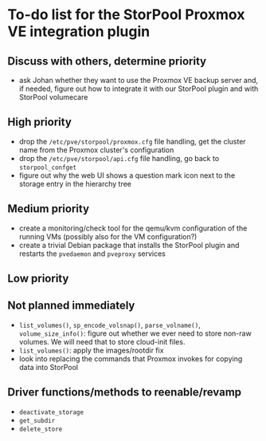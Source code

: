 <!--
SPDX-FileCopyrightText: StorPool <support@storpool.com>
SPDX-License-Identifier: BSD-2-Clause
-->

# To-do list for the StorPool Proxmox VE integration plugin

## Discuss with others, determine priority

- ask Johan whether they want to use the Proxmox VE backup server and, if needed, figure out
  how to integrate it with our StorPool plugin and with StorPool volumecare

## High priority

- drop the `/etc/pve/storpool/proxmox.cfg` file handling, get the cluster name from
  the Proxmox cluster's configuration
- drop the `/etc/pve/storpool/api.cfg` file handling, go back to `storpool_confget`
- figure out why the web UI shows a question mark icon next to the storage entry in
  the hierarchy tree

## Medium priority

- create a monitoring/check tool for the qemu/kvm configuration of the running VMs
  (possibly also for the VM configuration?)
- create a trivial Debian package that installs the StorPool plugin and restarts
  the `pvedaemon` and `pveproxy` services

## Low priority

## Not planned immediately

- `list_volumes()`, `sp_encode_volsnap()`, `parse_volname()`, `volume_size_info()`:
  figure out whether we ever need to store non-raw volumes.
  We will need that to store cloud-init files.
- `list_volumes()`: apply the images/rootdir fix
- look into replacing the commands that Proxmox invokes for copying data into StorPool

## Driver functions/methods to reenable/revamp

- `deactivate_storage`
- `get_subdir`
- `delete_store`

